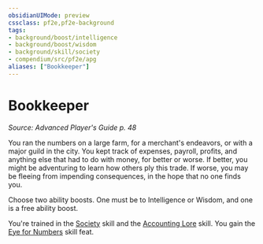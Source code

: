 ```yaml
---
obsidianUIMode: preview
cssclass: pf2e,pf2e-background
tags:
- background/boost/intelligence
- background/boost/wisdom
- background/skill/society
- compendium/src/pf2e/apg
aliases: ["Bookkeeper"]
---
```

# Bookkeeper
*Source: Advanced Player's Guide p. 48*  

You ran the numbers on a large farm, for a merchant's endeavors, or with a major guild in the city. You kept track of expenses, payroll, profits, and anything else that had to do with money, for better or worse. If better, you might be adventuring to learn how others ply this trade. If worse, you may be fleeing from impending consequences, in the hope that no one finds you.

Choose two ability boosts. One must be to Intelligence or Wisdom, and one is a free ability boost.

You're trained in the [Society](compendium/skills.md#Society) skill and the [Accounting Lore](compendium/skills.md#Lore) skill. You gain the [Eye for Numbers](compendium/feats/eye-for-numbers-apg.md) skill feat.